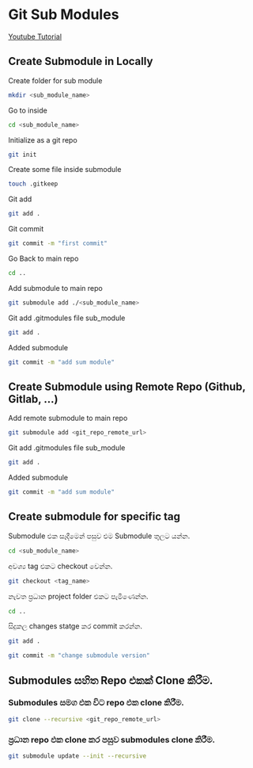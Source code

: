 # Git Sub Modules

[Youtube Tutorial](https://www.youtube.com/watch?v=ZYq3NJnO08U)

## Create Submodule in Locally

Create folder for sub module
```bash
mkdir <sub_module_name>
```

Go to inside
```bash
cd <sub_module_name>
```

Initialize as a git repo
```bash
git init
```

Create some file inside submodule
```bash
touch .gitkeep
```

Git add
```bash
git add .
```

Git commit
```bash
git commit -m "first commit"
```

Go Back to main repo
```bash
cd ..
```

Add submodule to main repo
```bash
git submodule add ./<sub_module_name>
```

Git add .gitmodules file sub_module
```bash
git add .
```

Added submodule 
```bash
git commit -m "add sum module"
```

## Create Submodule using Remote Repo (Github, Gitlab, ...)

Add remote submodule to main repo
```bash
git submodule add <git_repo_remote_url>
```

Git add .gitmodules file sub_module
```bash
git add .
```

Added submodule 
```bash
git commit -m "add sum module"
```

## Create submodule for specific tag

Submodule එක සෑදීමෙන් පසුව එම Submodule තුලට යන්න.
```bash
cd <sub_module_name>
```

අවශ්‍ය tag එකට checkout වෙන්න.
```bash
git checkout <tag_name>
```

නැවත ප්‍රධාන project folder එකට පැමිණෙන්න.
```bash
cd ..
```

සිදුකල changes statge කර commit කරන්න.
```bash
git add .
```
```bash
git commit -m "change submodule version"
```

## Submodules සහිත Repo එකක් Clone කිරීම.

### Submodules සමග එක විට repo එක clone කිරීම.
```bash
git clone --recursive <git_repo_remote_url>
```

### ප්‍රධාන repo එක clone කර පසුව submodules clone කිරීම.
```bash
git submodule update --init --recursive
```